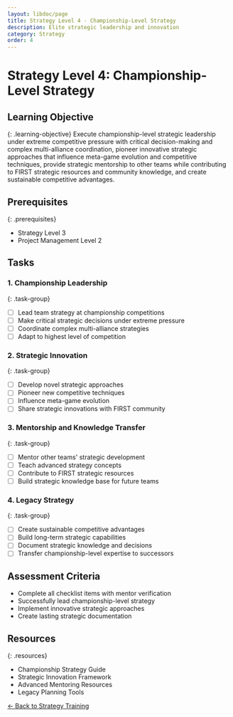 ```yaml
---
layout: libdoc/page
title: Strategy Level 4 - Championship-Level Strategy
description: Elite strategic leadership and innovation
category: Strategy
order: 4
---
```


# Strategy Level 4: Championship-Level Strategy

## Learning Objective
{: .learning-objective}
Execute championship-level strategic leadership under extreme competitive pressure with critical decision-making and complex multi-alliance coordination, pioneer innovative strategic approaches that influence meta-game evolution and competitive techniques, provide strategic mentorship to other teams while contributing to FIRST strategic resources and community knowledge, and create sustainable competitive advantages.

## Prerequisites
{: .prerequisites}
- Strategy Level 3
- Project Management Level 2

## Tasks

### 1. Championship Leadership
{: .task-group}
- [ ] Lead team strategy at championship competitions
- [ ] Make critical strategic decisions under extreme pressure
- [ ] Coordinate complex multi-alliance strategies
- [ ] Adapt to highest level of competition

### 2. Strategic Innovation
{: .task-group}
- [ ] Develop novel strategic approaches
- [ ] Pioneer new competitive techniques
- [ ] Influence meta-game evolution
- [ ] Share strategic innovations with FIRST community

### 3. Mentorship and Knowledge Transfer
{: .task-group}
- [ ] Mentor other teams' strategic development
- [ ] Teach advanced strategy concepts
- [ ] Contribute to FIRST strategic resources
- [ ] Build strategic knowledge base for future teams

### 4. Legacy Strategy
{: .task-group}
- [ ] Create sustainable competitive advantages
- [ ] Build long-term strategic capabilities
- [ ] Document strategic knowledge and decisions
- [ ] Transfer championship-level expertise to successors

## Assessment Criteria
- Complete all checklist items with mentor verification
- Successfully lead championship-level strategy
- Implement innovative strategic approaches
- Create lasting strategic documentation

## Resources
{: .resources}
- Championship Strategy Guide
- Strategic Innovation Framework
- Advanced Mentoring Resources
- Legacy Planning Tools

[← Back to Strategy Training](../)